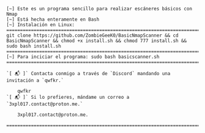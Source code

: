     [~] Este es un programa sencillo para realizar escáneres básicos con Nmap
    [~] Está hecha enteramente en Bash
    [~] Instalación en Linux:
    ==========================================================================================================================================================
    git clone https://github.com/ZombieGeeK0/BasicNmapScanner && cd BasicNmapScanner && chmod +x install.sh && chmod 777 install.sh && sudo bash install.sh
    ==========================================================================================================================================================
    [~] Para inciciar el programa: sudo bash basicscanner.sh
    ===========================================================================================================================0==============================

    `[ 📬 ]` Contacta conmigo a través de `Discord` mandando una invitación a `qwfkr.`
    
        qwfkr
    `[ 📬 ]` Si lo prefieres, mándame un correo a `3xpl017.contact@proton.me.`
    
        3xpl017.contact@proton.me.

    ==========================================================================================================================================================
